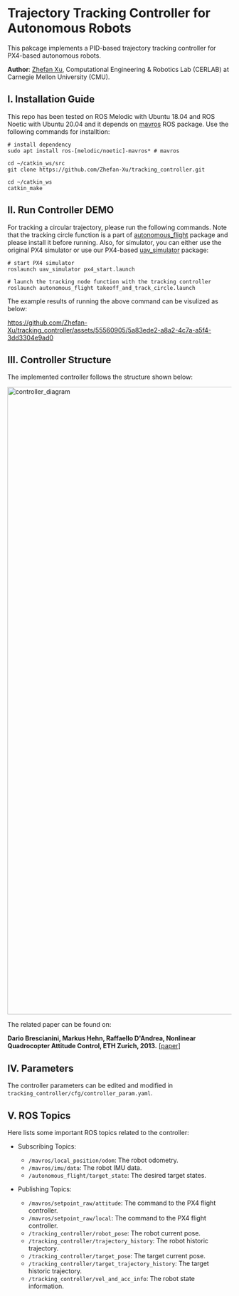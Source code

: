 # Trajectory Tracking Controller for Autonomous Robots
This pakcage implements a PID-based trajectory tracking controller for PX4-based autonomous robots.

**Author**: [Zhefan Xu](https://zhefanxu.com/), Computational Engineering & Robotics Lab (CERLAB) at Carnegie Mellon University (CMU).


## I. Installation Guide
This repo has been tested on ROS Melodic with Ubuntu 18.04 and ROS Noetic with Ubuntu 20.04 and it depends on [mavros](http://wiki.ros.org/mavros) ROS package. Use the following commands for installtion:
```
# install dependency
sudo apt install ros-[melodic/noetic]-mavros* # mavros

cd ~/catkin_ws/src
git clone https://github.com/Zhefan-Xu/tracking_controller.git

cd ~/catkin_ws
catkin_make
```

## II. Run Controller DEMO
For tracking a circular trajectory, please run the following commands. Note that the tracking circle function is a part of [autonomous_flight](https://github.com/Zhefan-Xu/autonomous_flight) package and please install it before running. Also, for simulator, you can either use the original PX4 simulator or use our PX4-based [uav_simulator](https://github.com/Zhefan-Xu/uav_simulator) package:
```
# start PX4 simulator
roslaunch uav_simulator px4_start.launch 

# launch the tracking node function with the tracking controller
roslaunch autonomous_flight takeoff_and_track_circle.launch
```
The example results of running the above command can be visulized as below:

https://github.com/Zhefan-Xu/tracking_controller/assets/55560905/5a83ede2-a8a2-4c7a-a5f4-3dd3304e9ad0

## III. Controller Structure
The implemented controller follows the structure shown below:

<img width="1410" alt="controller_diagram" src="https://github.com/Zhefan-Xu/tracking_controller/assets/55560905/b3a68c70-fb1a-4ec2-be29-3cb769670490">

The related paper can be found on:

**Dario Brescianini, Markus Hehn, Raffaello D'Andrea, Nonlinear Quadrocopter Attitude Control, ETH Zurich, 2013.** [\[paper\]](https://nrotella.github.io/assets/pdf/px4_attitude_control.pdf)  


## IV. Parameters
The controller parameters can be edited and modified in ```tracking_controller/cfg/controller_param.yaml```. 

## V. ROS Topics
Here lists some important ROS topics related to the controller:
  - Subscribing Topics:
    - ```/mavros/local_position/odom```: The robot odometry.
    - ```/mavros/imu/data```: The robot IMU data.
    - ```/autonomous_flight/target_state```: The desired target states.

  - Publishing Topics:
    - ```/mavros/setpoint_raw/attitude```: The command to the PX4 flight controller.
    - ```/mavros/setpoint_raw/local```: The command to the PX4 flight controller.
    - ```/tracking_controller/robot_pose```: The robot current pose.
    - ```/tracking_controller/trajectory_history```: The robot historic trajectory.
    - ```/tracking_controller/target_pose```: The target current pose.
    - ```/tracking_controller/target_trajectory_history```: The target historic trajectory.
    - ```/tracking_controller/vel_and_acc_info```: The robot state information.
    
